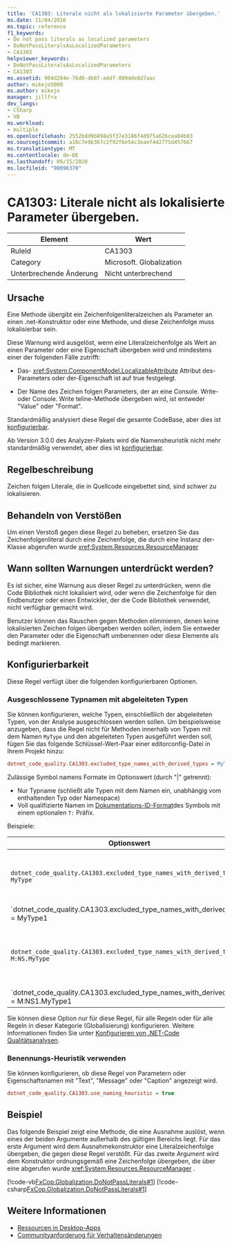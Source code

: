 ```yaml
---
title: 'CA1303: Literale nicht als lokalisierte Parameter übergeben.'
ms.date: 11/04/2016
ms.topic: reference
f1_keywords:
- Do not pass literals as localized parameters
- DoNotPassLiteralsAsLocalizedParameters
- CA1303
helpviewer_keywords:
- DoNotPassLiteralsAsLocalizedParameters
- CA1303
ms.assetid: 904d284e-76d0-4b8f-a4df-0094de8d7aac
author: mikejo5000
ms.author: mikejo
manager: jillfra
dev_langs:
- CSharp
- VB
ms.workload:
- multiple
ms.openlocfilehash: 2552bdd9b898a5f37e3186f4d975a626cea04b03
ms.sourcegitcommit: a18c7e9b367c2f92f6e54c3eaef442775d457667
ms.translationtype: MT
ms.contentlocale: de-DE
ms.lasthandoff: 09/15/2020
ms.locfileid: "90096370"
---
```

# <a name="ca1303-do-not-pass-literals-as-localized-parameters"></a>CA1303: Literale nicht als lokalisierte Parameter übergeben.

|Element|Wert|
|-|-|
|RuleId|CA1303|
|Category|Microsoft. Globalization|
|Unterbrechende Änderung|Nicht unterbrechend|

## <a name="cause"></a>Ursache

Eine Methode übergibt ein Zeichenfolgenliteralzeichen als Parameter an einen .net-Konstruktor oder eine Methode, und diese Zeichenfolge muss lokalisierbar sein.

Diese Warnung wird ausgelöst, wenn eine Literalzeichenfolge als Wert an einen Parameter oder eine Eigenschaft übergeben wird und mindestens einer der folgenden Fälle zutrifft:

- Das- <xref:System.ComponentModel.LocalizableAttribute> Attribut des-Parameters oder der-Eigenschaft ist auf true festgelegt.

- Der Name des Zeichen folgen Parameters, der an eine Console. Write-oder Console. Write teline-Methode übergeben wird, ist entweder "Value" oder "Format".

Standardmäßig analysiert diese Regel die gesamte CodeBase, aber dies ist [konfigurierbar](#excluded-type-names-with-derived-types).

Ab Version 3.0.0 des Analyzer-Pakets wird die Namensheuristik nicht mehr standardmäßig verwendet, aber dies ist [konfigurierbar](#use-naming-heuristic).

## <a name="rule-description"></a>Regelbeschreibung

Zeichen folgen Literale, die in Quellcode eingebettet sind, sind schwer zu lokalisieren.

## <a name="how-to-fix-violations"></a>Behandeln von Verstößen

Um einen Verstoß gegen diese Regel zu beheben, ersetzen Sie das Zeichenfolgenliteral durch eine Zeichenfolge, die durch eine Instanz der-Klasse abgerufen wurde <xref:System.Resources.ResourceManager>

## <a name="when-to-suppress-warnings"></a>Wann sollten Warnungen unterdrückt werden?

Es ist sicher, eine Warnung aus dieser Regel zu unterdrücken, wenn die Code Bibliothek nicht lokalisiert wird, oder wenn die Zeichenfolge für den Endbenutzer oder einen Entwickler, der die Code Bibliothek verwendet, nicht verfügbar gemacht wird.

Benutzer können das Rauschen gegen Methoden eliminieren, denen keine lokalisierten Zeichen folgen übergeben werden sollen, indem Sie entweder den Parameter oder die Eigenschaft umbenennen oder diese Elemente als bedingt markieren.

## <a name="configurability"></a>Konfigurierbarkeit

Diese Regel verfügt über die folgenden konfigurierbaren Optionen.

### <a name="excluded-type-names-with-derived-types"></a>Ausgeschlossene Typnamen mit abgeleiteten Typen

Sie können konfigurieren, welche Typen, einschließlich der abgeleiteten Typen, von der Analyse ausgeschlossen werden sollen. Um beispielsweise anzugeben, dass die Regel nicht für Methoden innerhalb von Typen mit dem Namen `MyType` und den abgeleiteten Typen ausgeführt werden soll, fügen Sie das folgende Schlüssel-Wert-Paar einer editorconfig-Datei in Ihrem Projekt hinzu:

```ini
dotnet_code_quality.CA1303.excluded_type_names_with_derived_types = MyType
```

Zulässige Symbol namens Formate im Optionswert (durch "|" getrennt):

- Nur Typname (schließt alle Typen mit dem Namen ein, unabhängig vom enthaltenden Typ oder Namespace)
- Voll qualifizierte Namen im [Dokumentations-ID-Format](https://github.com/dotnet/csharplang/blob/master/spec/documentation-comments.md#id-string-format)des Symbols mit einem optionalen `T:` Präfix.

Beispiele:

| Optionswert | Zusammenfassung |
| --- | --- |
|`dotnet_code_quality.CA1303.excluded_type_names_with_derived_types = MyType` | Entspricht allen Typen mit dem Namen "MyType" und allen abgeleiteten Typen in der Kompilierung.
|`dotnet_code_quality.CA1303.excluded_type_names_with_derived_types = MyType1|MyType2` | Entspricht allen Typen mit dem Namen "MyType1" oder "MyType2" und allen abgeleiteten Typen in der Kompilierung.
|`dotnet_code_quality.CA1303.excluded_type_names_with_derived_types = M:NS.MyType` | Entspricht dem spezifischen Typ "MyType" mit dem angegebenen voll qualifizierten Namen und allen abgeleiteten Typen.
|`dotnet_code_quality.CA1303.excluded_type_names_with_derived_types = M:NS1.MyType1|M:NS2.MyType2` | Entspricht den spezifischen Typen "MyType1" und "MyType2" mit den jeweiligen voll qualifizierten Namen und allen abgeleiteten Typen.

Sie können diese Option nur für diese Regel, für alle Regeln oder für alle Regeln in dieser Kategorie (Globalisierung) konfigurieren. Weitere Informationen finden Sie unter [Konfigurieren von .NET-Code Qualitätsanalysen](configure-fxcop-analyzers.md).

### <a name="use-naming-heuristic"></a>Benennungs-Heuristik verwenden

Sie können konfigurieren, ob diese Regel von Parametern oder Eigenschaftsnamen mit "Text", "Message" oder "Caption" angezeigt wird.

```ini
dotnet_code_quality.CA1303.use_naming_heuristic = true
```

## <a name="example"></a>Beispiel

Das folgende Beispiel zeigt eine Methode, die eine Ausnahme auslöst, wenn eines der beiden Argumente außerhalb des gültigen Bereichs liegt. Für das erste Argument wird dem Ausnahmekonstruktor eine Literalzeichenfolge übergeben, die gegen diese Regel verstößt. Für das zweite Argument wird dem Konstruktor ordnungsgemäß eine Zeichenfolge übergeben, die über eine abgerufen wurde <xref:System.Resources.ResourceManager> .

[!code-vb[FxCop.Globalization.DoNotPassLiterals#1](../code-quality/codesnippet/VisualBasic/ca1303-do-not-pass-literals-as-localized-parameters_1.vb)]
[!code-csharp[FxCop.Globalization.DoNotPassLiterals#1](../code-quality/codesnippet/CSharp/ca1303-do-not-pass-literals-as-localized-parameters_1.cs)]

## <a name="see-also"></a>Weitere Informationen

- [Ressourcen in Desktop-Apps](/dotnet/framework/resources/index)
- [Communityanforderung für Verhaltensänderungen](https://github.com/dotnet/roslyn-analyzers/issues/2933)
